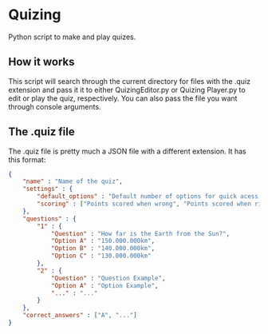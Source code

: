 # Quizing
Python script to make and play quizes.

## How it works
This script will search through the current directory for files with the .quiz extension and pass it it to either QuizingEditor.py or Quizing Player.py to edit or play the quiz, respectively. You can also pass the file you want through console arguments.

## The .quiz file
The .quiz file is pretty much a JSON file with a different extension. 
It has this format:
```json
{
	"name" : "Name of the quiz",
	"settings" : {
		"default_options" : "Default number of options for quick acess when editing quiz",
		"scoring" : ["Points scored when wrong", "Points scored when right"]
	},
	"questions" : {
		"1" : {
			"Question" : "How far is the Earth from the Sun?",
			"Option A" : "150.000.000km",
			"Option B" : "140.000.000km",
			"Option C" : "130.000.000km"
		},
		"2" : {
			"Question" : "Question Example",
			"Option A" : "Option Example",
			"..." : "..."
		}
	},
	"correct_answers" : ["A", "..."]
}
```

